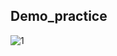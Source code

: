 ## Demo_practice

![1](https://user-images.githubusercontent.com/90068237/159583821-9fd46a50-777c-4323-862a-67c110597089.png)
